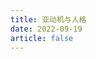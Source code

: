 ```yaml
---
title: 亚动机与人格
date: 2022-09-19
article: false
---
```


<PDF url="http://www.deadly-exception.icu:7779/pdf/%E5%BF%83%E7%90%86%E5%AD%A6/%E4%BA%9A%E5%8A%A8%E6%9C%BA%E4%B8%8E%E4%BA%BA%E6%A0%BC.pdf" height="880px"/>
